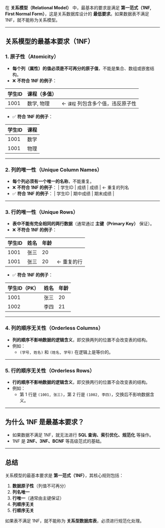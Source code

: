 在 **关系模型（Relational Model）** 中，最基本的要求是满足 **第一范式（1NF, First Normal Form）**，这是关系数据库设计的 **最低要求**。如果数据表不满足 1NF，就不能称为关系模型。

---

## **关系模型的最基本要求（1NF）**
### **1. 原子性（Atomicity）**
- **每个列（属性）的值必须是不可再分的原子值**，不能是集合、数组或嵌套结构。
- ❌ **不符合 1NF 的例子**：

| 学生ID | 课程（多值） |                     |
| ---- | ------ | ------------------- |
| 1001 | 数学, 物理 | ← `课程` 列包含多个值，违反原子性 |
- ✅ **符合 1NF 的例子**：

| 学生ID | 课程  |
|--------|-------|
| 1001   | 数学 |
| 1001   | 物理 |

---

### **2. 列的唯一性（Unique Column Names）**
- **每个列必须有一个唯一的名称**，不能重复。
- ❌ **不符合 1NF 的例子**：
  | 学生ID | 成绩 | 成绩 | ← 重复的列名
- ✅ **符合 1NF 的例子**：
  | 学生ID | 期中成绩 | 期末成绩 |

---

### **3. 行的唯一性（Unique Rows）**
- **表中不能有完全相同的两行数据**（通常通过 **主键（Primary Key）** 保证）。
- ❌ **不符合 1NF 的例子**：

| 学生ID | 姓名  | 年龄  |        |
| ---- | --- | --- | ------ |
| 1001 | 张三  | 20  |        |
| 1001 | 张三  | 20  | ← 重复的行 |
- ✅ **符合 1NF 的例子**：

| 学生ID（PK） | 姓名   | 年龄 |
|-------------|--------|------|
| 1001        | 张三   | 20   |
| 1002        | 李四   | 21   |

---

### **4. 列的顺序无关性（Orderless Columns）**
- **列的顺序不影响数据的逻辑含义**，即交换两列的位置不会改变表的结构。
- 例如：
  - `(学号, 姓名)` 和 `(姓名, 学号)` 在逻辑上是等价的。

---

### **5. 行的顺序无关性（Orderless Rows）**
- **行的顺序不影响数据的逻辑含义**，即交换两行的位置不会改变表的结构。
- 例如：
  - 第 1 行是 `(1001, 张三)`，第 2 行是 `(1002, 李四)`，交换后不影响数据含义。

---

## **为什么 1NF 是最基本要求？**
- 如果数据不满足 1NF，就无法进行 **SQL 查询、索引优化、规范化** 等操作。
- 1NF 是 **2NF、3NF、BCNF** 等高级范式的基础。

---

## **总结**
关系模型的最基本要求是 **第一范式（1NF）**，其核心规则包括：
1. **数据原子性**（列值不可再分）
2. **列名唯一**
3. **行唯一**（通常由主键保证）
4. **列顺序无关**
5. **行顺序无关**

如果表不满足 1NF，就不能称为 **关系型数据库表**，必须进行规范化处理。